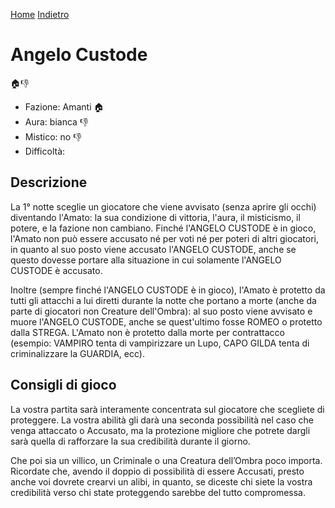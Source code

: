 [Home](/wherewolf-rules)
[Indietro](..)

# Angelo Custode

<span class='emoji'>🏠👎</span>

- Fazione: Amanti <span class='emoji'>🏠</span>
- Aura: bianca <span class='emoji'>👎</span>
- Mistico: no <span class='emoji'>👎</span>
- Difficoltà: 

## Descrizione

La 1° notte sceglie un giocatore che viene avvisato (senza aprire gli occhi) diventando l'Amato: la sua condizione di vittoria, l'aura, il misticismo, il potere, e la fazione non cambiano. Finché l'ANGELO CUSTODE è in gioco, l'Amato non può essere accusato né per voti né per poteri di altri giocatori, in quanto al suo posto viene accusato l'ANGELO CUSTODE, anche se questo dovesse portare alla situazione in cui solamente l'ANGELO CUSTODE è accusato.

Inoltre (sempre finché l'ANGELO CUSTODE è in gioco), l'Amato è protetto da tutti gli attacchi a lui diretti durante la notte che portano a morte (anche da parte di giocatori non Creature dell'Ombra): al suo posto viene avvisato e muore l'ANGELO CUSTODE, anche se quest'ultimo fosse ROMEO o protetto dalla STREGA. L'Amato non è protetto dalla morte per contrattacco (esempio: VAMPIRO tenta di vampirizzare un Lupo, CAPO GILDA tenta di criminalizzare la GUARDIA, ecc).

## Consigli di gioco

La vostra partita sarà interamente concentrata sul giocatore che scegliete di proteggere. La vostra abilità gli darà una seconda possibilità nel caso che venga attaccato o Accusato, ma la protezione migliore che potrete dargli sarà quella di rafforzare la sua credibilità durante il giorno.

Che poi sia un villico, un Criminale o una Creatura dell’Ombra poco importa. Ricordate che, avendo il doppio di possibilità di essere Accusati, presto anche voi dovrete crearvi un alibi, in quanto, se diceste chi siete la vostra credibilità verso chi state proteggendo sarebbe del tutto compromessa.
